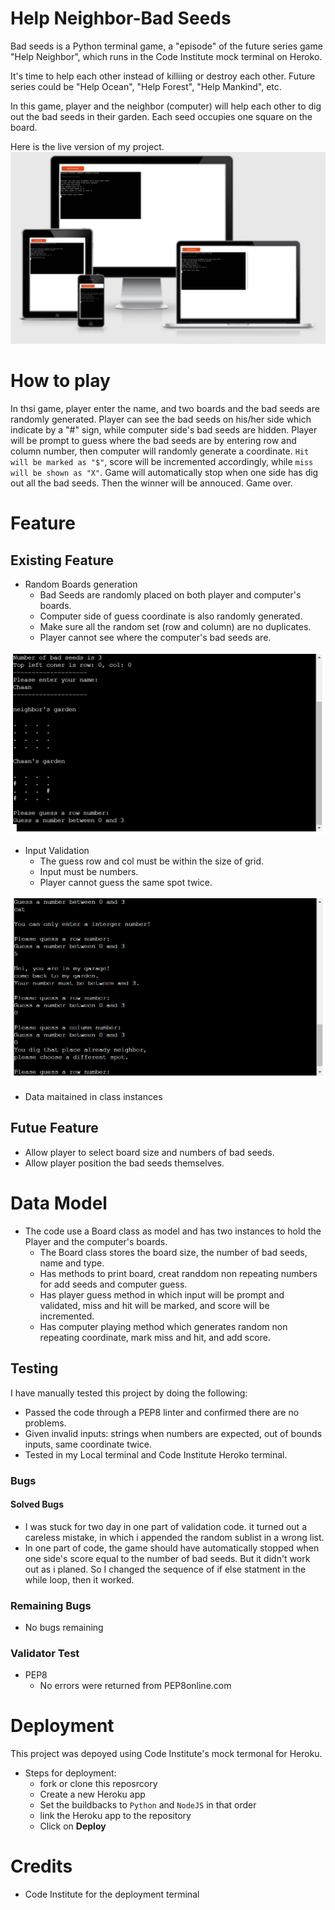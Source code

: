 # Help Neighbor-Bad Seeds

Bad seeds is a Python terminal game, a "episode" of the future series game "Help Neighbor", which runs in the Code Institute mock terminal on Heroko.

It's time to help each other instead of killiing or destroy each other. 
Future series could be "Help Ocean", "Help Forest", "Help Mankind", etc.

In this game, player and the neighbor (computer) will help each other to dig out the bad seeds in their garden. Each seed occupies one square on the board.

Here is the live version of my project.
 ![game on different size of screen](images/pp3_image_0.jpg)

 # How to play
 In thsi game, player enter the name, and two boards and the bad seeds are randomly generated. 
 Player can see the bad seeds on his/her side which indicate by a "#" sign, while computer side's bad seeds are hidden.
 Player will be prompt to guess where the bad seeds are by entering row and column number, then computer will randomly generate a coordinate.
 `Hit will be marked as "$"`, score will be incremented accordingly, while `miss will be shown as "X"`.
 Game will automatically stop when one side has dig out all the bad seeds.
 Then the winner will be annouced. Game over.

 # Feature

 ## Existing Feature
 - Random Boards generation
    - Bad Seeds are randomly placed on both player and computer's boards.
    - Computer side of guess coordinate is also randomly generated.
    - Make sure all the random set (row and column) are no duplicates.
    - Player cannot see where the computer's bad seeds are.

![Random board generation](./images/pp3_image_2.PNG)

- Input Validation
    - The guess row and col must be within the size of grid.
    - Input must be numbers.
    - Player cannot guess the same spot twice.

![Input Validation](./images/pp3_image_4.PNG)
- Data maitained in class instances

## Futue Feature
- Allow player to select board size and numbers of bad seeds.
- Allow player position the bad seeds themselves.

# Data Model 

- The code use a Board class as model and has two instances to hold the Player and the computer's boards. 
    - The Board class stores the board size, the number of bad seeds, name and type. 
    - Has methods to print board, creat randdom non repeating numbers for add seeds and computer guess.
    - Has player guess method in which input will be prompt and validated, miss and hit will be marked, and score will be incremented.
    - Has computer playing method which generates random non repeating coordinate, mark miss and hit, and add score.

## Testing

I have manually tested this project by doing the following:
- Passed the code through a PEP8 linter and confirmed there are no problems.
- Given invalid inputs: strings when numbers are expected, out of bounds inputs, same coordinate twice.
- Tested in my Local terminal and Code Institute Heroko terminal.

### Bugs
#### Solved Bugs
- I was stuck for two day in one part of validation code. it turned out a careless mistake, in which i appended the random sublist in a wrong list.
- In one part of code, the game should have automatically stopped when one side's score equal to the number of bad seeds. But it didn't work out as i planed. So I changed the sequence of if else statment in the while loop, then it worked.
### Remaining Bugs
- No bugs remaining

### Validator Test
- PEP8
    - No errors were returned from PEP8online.com 

# Deployment 

This project was depoyed using Code Institute's mock termonal for Heroku. 
- Steps for deployment:
    - fork or clone this reposrcory
    - Create a new Heroku app
    - Set the buildbacks to `Python` and `NodeJS` in that order
    - link the Heroku app to the repository
    - Click on **Deploy** 

# Credits

- Code Institute for the deployment terminal 


